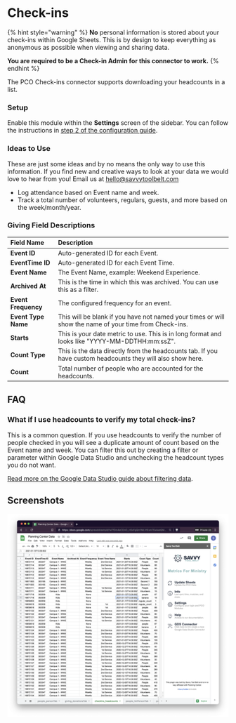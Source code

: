# Check-ins

{% hint style="warning" %}
**No** personal information is stored about your check-ins within Google Sheets. This is by design to keep everything as anonymous as possible when viewing and sharing data.

**You are required to be a Check-in Admin for this connector to work.**
{% endhint %}

The PCO Check-ins connector supports downloading your headcounts in a list. 

### Setup

Enable this module within the **Settings** screen of the sidebar. You can follow the instructions in [step 2 of the configuration guide](https://docs.metricsforministry.com/initial-setup#step-2-configure-metrics-for-ministry).

### Ideas to Use

These are just some ideas and by no means the only way to use this information. If you find new and creative ways to look at your data we would love to hear from you! Email us at [hello@savvytoolbelt.com](mailto:hello@savvytoolbelt.com)

* Log attendance based on Event name and week.
* Track a total number of volunteers, regulars, guests, and more based on the week/month/year.

### **Giving Field Descriptions**

| **Field Name** | **Description** |
| :--- | :--- |
| **Event ID** | Auto-generated ID for each Event. |
| **EventTime ID** | Auto-generated ID for each Event Time. |
| **Event Name** | The Event Name, example: Weekend Experience. |
| **Archived At** | This is the time in which this was archived. You can use this as a filter. |
| **Event Frequency** | The configured frequency for an event. |
| **Event Type Name** | This will be blank if you have not named your times or will show the name of your time from Check-ins. |
| **Starts** | This is your date metric to use. This is in long format and looks like "YYYY-MM-DDTHH:mm:ssZ". |
| **Count Type** | This is the data directly from the headcounts tab. If you have custom headcounts they will also show here. |
| **Count** | Total number of people who are accounted for the headcounts. |



## FAQ

### What if I use headcounts to verify my total check-ins?

This is a common question. If you use headcounts to verify the number of people checked in you will see a duplicate amount of count based on the Event name and week. You can filter this out by creating a filter or parameter within Google Data Studio and unchecking the headcount types you do not want.

[Read more on the Google Data Studio guide about filtering data](https://docs.metricsforministry.com/google-data-studio#filtering-data-with-fields).

## Screenshots

![Headcounts configured within Google Sheets.](../.gitbook/assets/screen-shot-2021-01-16-at-2.13.12-pm.png)

